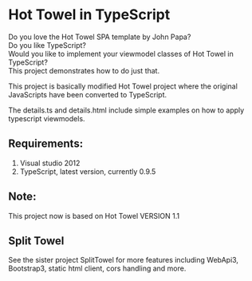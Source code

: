 Hot Towel in TypeScript
=======================

Do you love the Hot Towel SPA template by John Papa?   
Do you like TypeScript?  
Would you like to implement your viewmodel classes of Hot Towel in TypeScript?  
This project demonstrates how to do just that. 

This project is basically modified Hot Towel project where the original JavaScripts have been converted to TypeScript.

The details.ts and details.html include simple examples on how to apply typescript viewmodels.


Requirements: 
-------------

1. Visual studio 2012
2. TypeScript, latest version, currently 0.9.5

Note:
-----
This project now is based on Hot Towel VERSION 1.1 

Split Towel
-----------
See the sister project SplitTowel for more features including WebApi3, Bootstrap3, static html client, cors handling and more.
 



